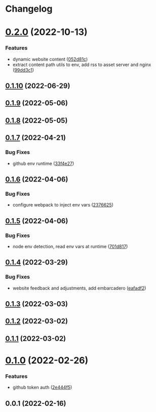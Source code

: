 # Changelog

# [0.2.0](https://github.com/SiaFoundation/web/compare/env-0.1.10...env-0.2.0) (2022-10-13)

### Features

- dynamic website content ([052d81c](https://github.com/SiaFoundation/web/commit/052d81c77df79d998be043c7c713078a0d77410c))
- extract content path utils to env, add rss to asset server and nginx ([99dd3c1](https://github.com/SiaFoundation/web/commit/99dd3c160c39e0cad0c50d33a88caaa983ae791b))

## [0.1.10](https://github.com/SiaFoundation/web/compare/env-0.1.9...env-0.1.10) (2022-06-29)

## [0.1.9](https://github.com/SiaFoundation/web/compare/env-0.1.8...env-0.1.9) (2022-05-06)

## [0.1.8](https://github.com/SiaFoundation/web/compare/env-0.1.7...env-0.1.8) (2022-05-05)

## [0.1.7](https://github.com/SiaFoundation/web/compare/env-0.1.6...env-0.1.7) (2022-04-21)

### Bug Fixes

- github env runtime ([33f4e27](https://github.com/SiaFoundation/web/commit/33f4e27189547b86290b54d65572ae215b56f62f))

## [0.1.6](https://github.com/SiaFoundation/web/compare/env-0.1.5...env-0.1.6) (2022-04-06)

### Bug Fixes

- configure webpack to inject env vars ([2376625](https://github.com/SiaFoundation/web/commit/2376625b74c17c8fd66d75073059af659c70abe1))

## [0.1.5](https://github.com/SiaFoundation/web/compare/env-0.1.4...env-0.1.5) (2022-04-06)

### Bug Fixes

- node env detection, read env vars at runtime ([701d817](https://github.com/SiaFoundation/web/commit/701d8171763da30d5d8aac2df5b94c32a22bfd6e))

## [0.1.4](https://github.com/SiaFoundation/web/compare/env-0.1.3...env-0.1.4) (2022-03-29)

### Bug Fixes

- website feedback and adjustments, add embarcadero ([eafadf2](https://github.com/SiaFoundation/web/commit/eafadf2c6a8c161c853938f9dd42747dc9f1f8c8))

## [0.1.3](https://github.com/SiaFoundation/web/compare/env-0.1.2...env-0.1.3) (2022-03-03)

## [0.1.2](https://github.com/SiaFoundation/web/compare/env-0.1.1...env-0.1.2) (2022-03-02)

## [0.1.1](https://github.com/SiaFoundation/web/compare/env-0.1.0...env-0.1.1) (2022-03-02)

# [0.1.0](https://github.com/SiaFoundation/web/compare/env-0.0.1...env-0.1.0) (2022-02-26)

### Features

- github token auth ([2e444f5](https://github.com/SiaFoundation/web/commit/2e444f58c5d65afb5414bb8c188a262fae04f7b8))

## 0.0.1 (2022-02-16)
